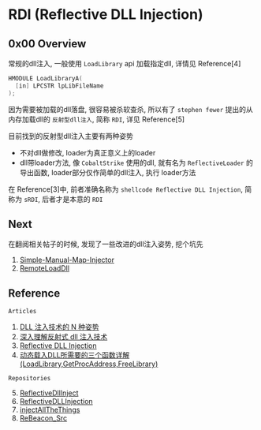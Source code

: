 # RDI (Reflective DLL Injection)

## 0x00 Overview

常规的dll注入, 一般使用 `LoadLibrary` api 加载指定dll, 详情见 Reference[4]

```c
HMODULE LoadLibraryA(
  [in] LPCSTR lpLibFileName
);
```

因为需要被加载的dll落盘, 很容易被杀软查杀, 所以有了 `stephen fewer` 提出的从内存加载dll的 `反射型dll注入`, 简称 `RDI`, 详见 Reference[5]

目前找到的反射型dll注入主要有两种姿势
- 不对dll做修改, loader为真正意义上的loader
- dll带loader方法, 像 `CobaltStrike` 使用的dll, 就有名为 `ReflectiveLoader` 的导出函数, loader部分仅作简单的dll注入, 执行 loader方法

在 Reference[3]中, 前者准确名称为 `shellcode Reflective DLL Injection`, 简称为 `sRDI`, 后者才是本意的 `RDI`

## Next

在翻阅相关帖子的时候, 发现了一些改进的dll注入姿势, 挖个坑先

1. [Simple-Manual-Map-Injector](https://github.com/TheCruZ/Simple-Manual-Map-Injector)
2. [RemoteLoadDll](https://github.com/Kerrbty/RemoteLoadDll)

## Reference

`Articles`

1. [DLL 注入技术的 N 种姿势](https://zhuanlan.zhihu.com/p/28537697)
2. [深入理解反射式 dll 注入技术](https://paper.seebug.org/1855/)
3. [Reflective DLL Injection](https://www.ired.team/offensive-security/code-injection-process-injection/reflective-dll-injection)
4. [动态载入DLL所需要的三个函数详解(LoadLibrary,GetProcAddress,FreeLibrary)](https://blog.csdn.net/cd520yy/article/details/49455127)

`Repositories`

5. [ReflectiveDllInject](https://github.com/stephenfewer/ReflectiveDLLInjection)
6. [ReflectiveDLLInjection](https://github.com/rapid7/ReflectiveDLLInjection)
7. [injectAllTheThings](https://github.com/DanielRTeixeira/injectAllTheThings)
8. [ReBeacon_Src](https://github.com/WBGlIl/ReBeacon_Src)

